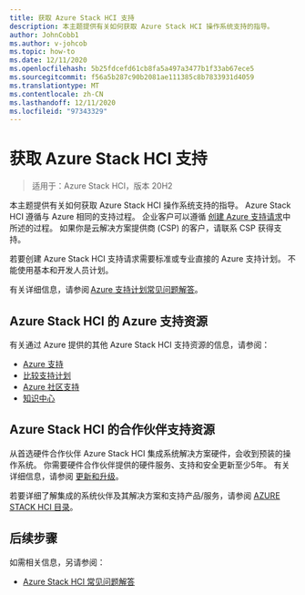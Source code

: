 ```yaml
---
title: 获取 Azure Stack HCI 支持
description: 本主题提供有关如何获取 Azure Stack HCI 操作系统支持的指导。
author: JohnCobb1
ms.author: v-johcob
ms.topic: how-to
ms.date: 12/11/2020
ms.openlocfilehash: 5b25fdcefd61cb8fa5a497a3477b1f33ab67ece5
ms.sourcegitcommit: f56a5b287c90b2081ae111385c8b7833931d4059
ms.translationtype: MT
ms.contentlocale: zh-CN
ms.lasthandoff: 12/11/2020
ms.locfileid: "97343329"
---
```

# <a name="get-support-for-azure-stack-hci"></a>获取 Azure Stack HCI 支持

>适用于：Azure Stack HCI，版本 20H2

本主题提供有关如何获取 Azure Stack HCI 操作系统支持的指导。 Azure Stack HCI 遵循与 Azure 相同的支持过程。 企业客户可以遵循 [创建 Azure 支持请求](https://docs.microsoft.com/azure/azure-portal/supportability/how-to-create-azure-support-request)中所述的过程。 如果你是云解决方案提供商 (CSP) 的客户，请联系 CSP 获得支持。

若要创建 Azure Stack HCI 支持请求需要标准或专业直接的 Azure 支持计划。 不能使用基本和开发人员计划。

有关详细信息，请参阅 [Azure 支持计划常见问题解答](https://azure.microsoft.com/support/faq/)。

## <a name="azure-support-resources-for-azure-stack-hci"></a>Azure Stack HCI 的 Azure 支持资源
有关通过 Azure 提供的其他 Azure Stack HCI 支持资源的信息，请参阅：
- [Azure 支持](https://azure.microsoft.com/support/options/)
- [比较支持计划](https://azure.microsoft.com/support/plans/)
- [Azure 社区支持](https://azure.microsoft.com/support/community/)
- [知识中心](https://azure.microsoft.com/resources/knowledge-center/)

## <a name="partner-support-resources-for-azure-stack-hci"></a>Azure Stack HCI 的合作伙伴支持资源
从首选硬件合作伙伴 Azure Stack HCI 集成系统解决方案硬件，会收到预装的操作系统。 你需要硬件合作伙伴提供的硬件服务、支持和安全更新至少5年。 有关详细信息，请参阅 [更新和升级](../concepts/updates.md)。 

若要详细了解集成的系统伙伴及其解决方案和支持产品/服务，请参阅 [AZURE STACK HCI 目录](https://hcicatalog.azurewebsites.net)。

## <a name="next-steps"></a>后续步骤
如需相关信息，另请参阅：
- [Azure Stack HCI 常见问题解答](../faq.md)
